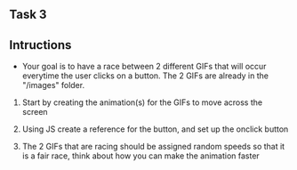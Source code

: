 ## Task 3

## Intructions

- Your goal is to have a race between 2 different GIFs that will occur everytime the user clicks on a button. The 2 GIFs are already in the "/images" folder.

1. Start by creating the animation(s) for the GIFs to move across the screen

2. Using JS create a reference for the button, and set up the onclick button

3. The 2 GIFs that are racing should be assigned random speeds so that it is a fair race, think about how you can make the animation faster
